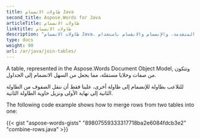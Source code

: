 ```yaml
---
title: طاولات الانضمام Java
second_title: Aspose.Words for Java
articleTitle: طاولات الانضمام
linktitle: طاولات الانضمام
description: "طاولات الانضمام Java. التلاعب بالطاولة المتقدمة، والإنضمام والانقسام باستخدام Java."
type: docs
weight: 90
url: /ar/java/join-tables/
---
```


A table, represented in the Aspose.Words Document Object Model, وتتكون من صفات وخلايا مستقلة، مما يجعل من السهل الانضمام إلى الجداول.

للتلاعب بطاولة للإنضمام إلى طاولة أخرى، علينا فقط أن ننقل الصفوف من الطاولة الثانية إلى نهاية الأولى ونزيل حاوية الطاولة الثانية.

The following code example shows how to merge rows from two tables into one:

{{< gist "aspose-words-gists" "89807559333317718ba2e6084fdcb3e2" "combine-rows.java" >}}